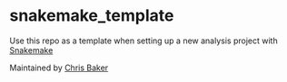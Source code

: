 # snakemake_template

Use this repo as a template when setting up a new analysis project with [Snakemake](snakemake.readthedocs.io)

Maintained by [Chris Baker](https://github.com/bakerccm)
